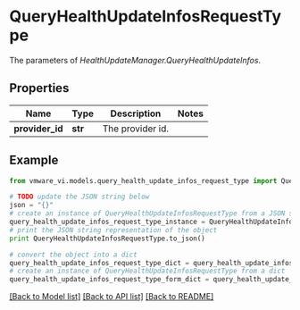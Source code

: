 # QueryHealthUpdateInfosRequestType

The parameters of *HealthUpdateManager.QueryHealthUpdateInfos*. 

## Properties
Name | Type | Description | Notes
------------ | ------------- | ------------- | -------------
**provider_id** | **str** | The provider id.  | 

## Example

```python
from vmware_vi.models.query_health_update_infos_request_type import QueryHealthUpdateInfosRequestType

# TODO update the JSON string below
json = "{}"
# create an instance of QueryHealthUpdateInfosRequestType from a JSON string
query_health_update_infos_request_type_instance = QueryHealthUpdateInfosRequestType.from_json(json)
# print the JSON string representation of the object
print QueryHealthUpdateInfosRequestType.to_json()

# convert the object into a dict
query_health_update_infos_request_type_dict = query_health_update_infos_request_type_instance.to_dict()
# create an instance of QueryHealthUpdateInfosRequestType from a dict
query_health_update_infos_request_type_form_dict = query_health_update_infos_request_type.from_dict(query_health_update_infos_request_type_dict)
```
[[Back to Model list]](../README.md#documentation-for-models) [[Back to API list]](../README.md#documentation-for-api-endpoints) [[Back to README]](../README.md)


